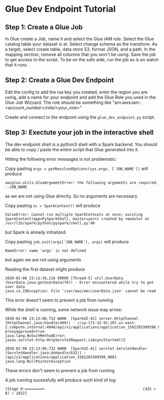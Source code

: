 # Glue Dev Endpoint Tutorial

## Step 1: Create a Glue Job

In Glue create a Job, name it and select the Glue IAM role.
Select the Glue catalog table your dataset is at.
Select change schema as the transform.
As a target, select create table, data store S3, format JSON, and a path.
In the mapping section, remove all columns that you won't be using.
Save the job to get access to the script.
To be on the safe side, run the job as is an watch that it runs.

## Step 2: Create a Glue Dev Endpoint

Edit the config to add the rsa key you created, enter the region you are using, add a name for your endpoint and add the Glue Role you used in the Glue Job Wizzard. The role should be something like "arn:aws:iam::<account_number>/role/<your_role>"

Create and connect to the endpoint using the `glue_dev_endpoint.py` script.

## Step 3: Exectute your job in the interactive shell

The dev endpoint shell is a python3 shell with a Spark backend.
You should be able to copy / paste the entire script that Glue generated into it.

Hitting the following error messages is not problematic:

Copy pasting `args = getResolvedOptions(sys.argv, ['JOB_NAME'])` will produce
```
awsglue.utils.GlueArgumentError: the following arguments are required: --JOB_NAME
```
as we are not using Glue directly. So no arguments are necessary.

Copy pasting `sc = SparkContext()` will produce
```
ValueError: Cannot run multiple SparkContexts at once; existing SparkContext(app=PySparkShell, master=yarn) created by <module> at /usr/lib/spark/python/pyspark/shell.py:40 
```
but Spark is already initialized.

Copy pasting `job.init(args['JOB_NAME'], args)` will produce
```
NameError: name 'args' is not defined
```
but again we are not using arguments

Reading the first dataset might produce
```
2020-02-08 23:11:19,216 ERROR [Thread-5] util.UserData (UserData.java:getUserData(70)) - Error encountered while try to get user data
java.io.IOException: File '/var/aws/emr/userData.json' cannot be read
```
This error doesn't seem to prevent a job from running

While the shell is running, some network issue may arrise:
```
2020-02-08 23:13:09,732 WARN  [SparkUI-41] server.HttpChannel (HttpChannel.java:handle(499)) - //ip-172-32-91-107.us-east-2.compute.internal:4040/api/v1/applications/application_1581203309398_0001?proxyapproved=true
java.lang.NoSuchMethodError: javax.servlet.http.HttpServletRequest.isAsyncStarted()Z
```
```
2020-02-08 23:13:09,732 WARN  [SparkUI-41] servlet.ServletHandler (ServletHandler.java:doHandle(632)) - /api/v1/applications/application_1581203309398_0001
java.lang.NullPointerException
```
These errors don't seem to prevent a job from running

A job running sucessfully will produce such kind of log:
```
[Stage 0:========>                                             (425 + 8) / 2822]